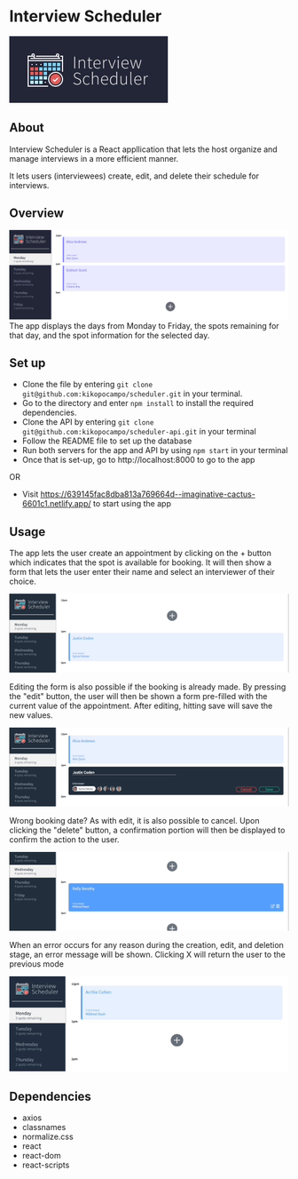 # Interview Scheduler
![title](./public/images/title.jpg)
## About
Interview Scheduler is a React appllication that lets the host organize and manage interviews in a more efficient manner. 

It lets users (interviewees) create, edit, and delete their schedule for interviews.

## Overview
![overview](./public/images/overview.jpg)
The app displays the days from Monday to Friday, the spots remaining for that day, and the spot information for the selected day.

## Set up
- Clone the file by entering ```git clone git@github.com:kikopocampo/scheduler.git``` in your terminal.
- Go to the directory and enter ```npm install``` to install the required dependencies.
- Clone the API by entering ```git clone git@github.com:kikopocampo/scheduler-api.git``` in your terminal
- Follow the README file to set up the database
- Run both servers for the app and API by using ```npm start``` in your terminal
- Once that is set-up, go to http://localhost:8000 to go to the app

OR

- Visit https://639145fac8dba813a769664d--imaginative-cactus-6601c1.netlify.app/ to start using the app

## Usage
The app lets the user create an appointment by clicking on the + button which indicates that the spot is available for booking. It will then show a form that lets the user enter their name and select an interviewer of their choice.

![creation](./public/images/create.gif)

Editing the form is also possible if the booking is already made. By pressing the "edit" button, the user will then be shown a form pre-filled with the current value of the appointment. After editing, hitting save will save the new values.

![edit](./public/images/edit.gif)

Wrong booking date? As with edit, it is also possible to cancel. Upon clicking the "delete" button, a confirmation portion will then be displayed to confirm the action to the user.

![delete](./public/images/reschedule.gif)

When an error occurs for any reason during the creation, edit, and deletion stage, an error message will be shown. Clicking X will return the user to the previous mode

![error](./public/images/error.gif)

## Dependencies
  - axios
  - classnames
  - normalize.css
  - react
  - react-dom
  - react-scripts
